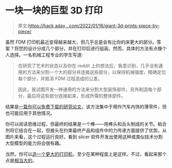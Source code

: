 # 一块一块的巨型 3D 打印

> 原文:[https://hack aday . com/2022/01/16/giant-3d-prints-piece-by-piece/](https://hackaday.com/2022/01/16/giant-3d-prints-piece-by-piece/)

虽然 FDM 打印机最近变得越来越大，但几乎总是会有比你的床更大的部分。答案？将您的设计分成几个部分，并在打印后进行组装。然而，具体的方法有点像个人选择。一名机械工程专业的学生写道:

> 在研究了艺术的状态以及你在 reddit 上的想法后，我意识到，几乎没有通用的方法来分割一个大的部分并连接这些部分，以保持机械强度，精确定位每个部分，并抵消 FDM 过程造成的公差。
> 
> 因此，我试图开发一种通用的方法来分割大型装饰部件，另外制造每个部分，最后将这些部分连接起来，形成所需的整体部件。

结果是[一篇你可以免费下载的研究论文](https://www.researchgate.net/publication/357414602_Method_for_Segmentation_and_Hybrid_Joining_of_Additive_Manufactured_Segments_in_Prototyping_Using_the_Example_of_Trim_Parts)。该方法集中于用作汽车内饰的薄零件，但也可能应用于其他情况。

你可以阅读思维过程，但最终的结果是一个榫——用榫头和舌头制成的关节。粘合剂将它结合在一起，但接头在约束最终产品和组件中的力传递方面提供了优势。从图片来看，这个过程运行良好。看到 slicer 软件开发出使用这种或类似技术分割大型模型的能力将会很有趣。

当然，你可以[造一个更大的打印机](https://hackaday.com/2020/07/31/electric-skateboard-with-tank-tracks-from-a-big-3d-printer/)，至少在某种程度上是这样。不过，看起来那个点是[相当大的](https://hackaday.com/2019/12/17/humongous-3d-printer-produces-boat-and-challenges/)。